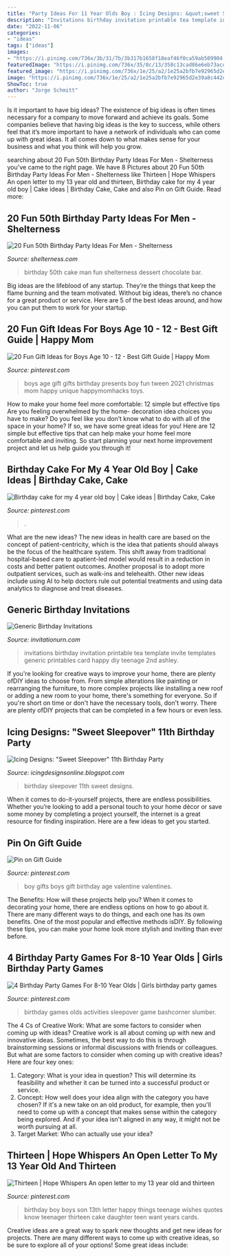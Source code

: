 ```yaml
---
title: "Party Ideas For 11 Year Olds Boy : Icing Designs: &quot;sweet Sleepover&quot; 11th Birthday Party"
description: "Invitations birthday invitation printable tea template invite templates generic printables card happy diy teenage 2nd ashley"
date: "2022-11-06"
categories:
- "ideas"
tags: ["ideas"]
images:
- "https://i.pinimg.com/736x/3b/31/7b/3b317b1658f18eaf46f0ca59ab509904.jpg"
featuredImage: "https://i.pinimg.com/736x/35/8c/13/358c13cad86e6eb73acdb43a51812ad4.jpg"
featured_image: "https://i.pinimg.com/736x/1e/25/a2/1e25a2bfb7e92965d2e39a8c442d5eda--spider-man-cakes--year-old-boy.jpg?b=t"
image: "https://i.pinimg.com/736x/1e/25/a2/1e25a2bfb7e92965d2e39a8c442d5eda--spider-man-cakes--year-old-boy.jpg?b=t"
ShowToc: true
author: "Jorge Schmitt"
---
```



Is it important to have big ideas?
The existence of big ideas is often times necessary for a company to move forward and achieve its goals. Some companies believe that having big ideas is the key to success, while others feel that it’s more important to have a network of individuals who can come up with great ideas. It all comes down to what makes sense for your business and what you think will help you grow.

	

		
searching about 20 Fun 50th Birthday Party Ideas For Men - Shelterness you've came to the right page. We have 8 Pictures about 20 Fun 50th Birthday Party Ideas For Men - Shelterness like Thirteen | Hope Whispers An open letter to my 13 year old and thirteen, Birthday cake for my 4 year old boy | Cake ideas | Birthday Cake, Cake and also Pin on Gift Guide. Read more:
		
    
## 20 Fun 50th Birthday Party Ideas For Men - Shelterness

<img loading=lazy src="https://i.shelterness.com/2017/02/20-fun-and-bold-50th-birthday-cake.jpg" onerror="this.onerror=null;this.src='https://tse4.mm.bing.net/th?id=OIP.eKDatM6I1zEz1-yRImVVlgHaFj&amp;pid=15.1';" alt="20 Fun 50th Birthday Party Ideas For Men - Shelterness">

_Source: shelterness.com_

>birthday 50th cake man fun shelterness dessert chocolate bar. 

	

Big ideas are the lifeblood of any startup. They’re the things that keep the flame burning and the team motivated. Without big ideas, there’s no chance for a great product or service. Here are 5 of the best ideas around, and how you can put them to work for your startup.

    
## 20 Fun Gift Ideas For Boys Age 10 - 12 - Best Gift Guide | Happy Mom

<img loading=lazy src="https://i.pinimg.com/736x/3b/31/7b/3b317b1658f18eaf46f0ca59ab509904.jpg" onerror="this.onerror=null;this.src='https://tse1.mm.bing.net/th?id=OIP.IE3yMayh5OnT1n1IZD3oEwHaLG&amp;pid=15.1';" alt="20 Fun Gift Ideas for Boys Age 10 - 12 - Best Gift Guide | Happy Mom">

_Source: pinterest.com_

>boys age gift gifts birthday presents boy fun tween 2021 christmas mom happy unique happymomhacks toys. 

	

How to make your home feel more comfortable: 12 simple but effective tips
Are you feeling overwhelmed by the home- decoration idea choices you have to make? Do you feel like you don’t know what to do with all of the space in your home? If so, we have some great ideas for you! Here are 12 simple but effective tips that can help make your home feel more comfortable and inviting. So start planning your next home improvement project and let us help guide you through it!

    
## Birthday Cake For My 4 Year Old Boy | Cake Ideas | Birthday Cake, Cake

<img loading=lazy src="https://i.pinimg.com/736x/1e/25/a2/1e25a2bfb7e92965d2e39a8c442d5eda--spider-man-cakes--year-old-boy.jpg?b=t" onerror="this.onerror=null;this.src='https://tse4.mm.bing.net/th?id=OIP.H49Kb9Qgayb8YFrxdiNIjAHaJ4&amp;pid=15.1';" alt="Birthday cake for my 4 year old boy | Cake ideas | Birthday Cake, Cake">

_Source: pinterest.com_

>. 

	

What are the new ideas?
The new ideas in health care are based on the concept of patient-centricity, which is the idea that patients should always be the focus of the healthcare system. This shift away from traditional hospital-based care to apatient-led model would result in a reduction in costs and better patient outcomes. Another proposal is to adopt more outpatient services, such as walk-ins and telehealth. Other new ideas include using AI to help doctors rule out potential treatments and using data analytics to diagnose and treat diseases.

    
## Generic Birthday Invitations

<img loading=lazy src="http://www.invitationurn.com/wp-content/uploads/2016/08/generic_birthday_invitations_templates.jpg" onerror="this.onerror=null;this.src='https://tse4.mm.bing.net/th?id=OIP.18xw7XymONEwd1LwntMS2wHaKX&amp;pid=15.1';" alt="Generic Birthday Invitations">

_Source: invitationurn.com_

>invitations birthday invitation printable tea template invite templates generic printables card happy diy teenage 2nd ashley. 

	

If you're looking for creative ways to improve your home, there are plenty ofDIY ideas to choose from. From simple alterations like painting or rearranging the furniture, to more complex projects like installing a new roof or adding a new room to your home, there's something for everyone. So if you're short on time or don't have the necessary tools, don't worry. There are plenty ofDIY projects that can be completed in a few hours or even less.

    
## Icing Designs: &quot;Sweet Sleepover&quot; 11th Birthday Party

<img loading=lazy src="https://1.bp.blogspot.com/-l1wN8jDnM5A/T2Jk-gZ-XRI/AAAAAAAAIJE/pjgSxUBzu1U/s1600/bella%2B3.jpg" onerror="this.onerror=null;this.src='https://tse2.mm.bing.net/th?id=OIP.2j96yhC49VnV2vfWPOVGbwHaFu&amp;pid=15.1';" alt="Icing Designs: &quot;Sweet Sleepover&quot; 11th Birthday Party">

_Source: icingdesignsonline.blogspot.com_

>birthday sleepover 11th sweet designs. 

	

When it comes to do-it-yourself projects, there are endless possibilities. Whether you’re looking to add a personal touch to your home décor or save some money by completing a project yourself, the internet is a great resource for finding inspiration. Here are a few ideas to get you started.

    
## Pin On Gift Guide

<img loading=lazy src="https://i.pinimg.com/736x/61/12/8e/61128e03aafa08e63a2175ec4c934570.jpg" onerror="this.onerror=null;this.src='https://tse2.mm.bing.net/th?id=OIP.mKlFS611PURAw3Vxv4KohwHaPG&amp;pid=15.1';" alt="Pin on Gift Guide">

_Source: pinterest.com_

>boy gifts boys gift birthday age valentine valentines. 

	

The Benefits: How will these projects help you?
When it comes to decorating your home, there are endless options on how to go about it. There are many different ways to do things, and each one has its own benefits. One of the most popular and effective methods isDIY. By following these tips, you can make your home look more stylish and inviting than ever before.

    
## 4 Birthday Party Games For 8-10 Year Olds | Girls Birthday Party Games

<img loading=lazy src="https://i.pinimg.com/736x/35/8c/13/358c13cad86e6eb73acdb43a51812ad4.jpg" onerror="this.onerror=null;this.src='https://tse3.mm.bing.net/th?id=OIP.Z-TDnG-tAbBoTd9ci-NGHQHaJ4&amp;pid=15.1';" alt="4 Birthday Party Games For 8-10 Year Olds | Girls birthday party games">

_Source: pinterest.com_

>birthday games olds activities sleepover game bashcorner slumber. 

	

The 4 Cs of Creative Work: What are some factors to consider when coming up with ideas?
Creative work is all about coming up with new and innovative ideas. Sometimes, the best way to do this is through brainstorming sessions or informal discussions with friends or colleagues. But what are some factors to consider when coming up with creative ideas? Here are four key ones:
1. Category: What is your idea in question? This will determine its feasibility and whether it can be turned into a successful product or service.
2. Concept: How well does your idea align with the category you have chosen? If it's a new take on an old product, for example, then you'll need to come up with a concept that makes sense within the category being explored. And if your idea isn't aligned in any way, it might not be worth pursuing at all.
3. Target Market: Who can actually use your idea?

    
## Thirteen | Hope Whispers An Open Letter To My 13 Year Old And Thirteen

<img loading=lazy src="https://i.pinimg.com/736x/18/61/6f/18616ff6eb406f13db368acbf5f2d77b.jpg" onerror="this.onerror=null;this.src='https://tse2.mm.bing.net/th?id=OIP.ubDsPRT1VMAlhLxp5fJCqgAAAA&amp;pid=15.1';" alt="Thirteen | Hope Whispers An open letter to my 13 year old and thirteen">

_Source: pinterest.com_

>birthday boy boys son 13th letter happy things teenage wishes quotes know teenager thirteen cake daughter teen want years cards. 

	

Creative ideas are a great way to spark new thoughts and get new ideas for projects. There are many different ways to come up with creative ideas, so be sure to explore all of your options! Some great ideas include:

